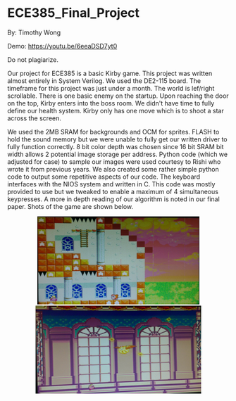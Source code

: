 # ECE385_Final_Project

By: Timothy Wong

Demo: https://youtu.be/6eeaDSD7yt0

Do not plagiarize.

Our project for ECE385 is a basic Kirby game. This project was written almost entirely in System Verilog. We used the DE2-115 board. The timeframe for this project was just under a month. The world is lef/right scrollable. There is one basic enemy on the startup. Upon reaching the door on the top, Kirby enters into the boss room. We didn't have time to fully define our health system. Kirby only has one move which is to shoot a star across the screen. 

We used the 2MB SRAM for backgrounds and OCM for sprites. FLASH to hold the sound memory but we were unable to fully get our written driver to fully function correctly. 8 bit color depth was chosen since 16 bit SRAM bit width allows 2 potential image storage per address. Python code (which we adjusted for case) to sample our images were used courtesy to Rishi who wrote it from previous years. We also created some rather simple python code to output some repetitive aspects of our code. The keyboard interfaces with the NIOS system and written in C. This code was mostly provided to use but we tweaked to enable a maximum of 4 simultaneous keypresses. A more in depth reading of our algorithm is noted in our final paper. Shots of the game are shown below. 

<p align="center">
  <img src="ReadmeImages/map1.PNG" height="200"><img src="ReadmeImages/map2.PNG" height="200">
</p>

